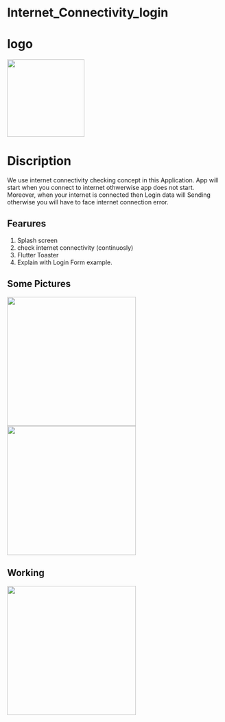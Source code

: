 
# Internet_Connectivity_login

# logo
<img src='https://user-images.githubusercontent.com/73393935/101490679-83861180-3984-11eb-9817-d2ed76feea67.png' width=180 />

# Discription 
We use internet connectivity checking concept in this Application. App will start when you connect to internet othwerwise app does not start. Moreover, when your internet is connected then Login data will Sending otherwise you will have to face internet connection error.

## Fearures
1. Splash screen
2. check internet connectivity (continuosly)
3. Flutter Toaster
4. Explain with Login Form example.

## Some Pictures
<img src='https://user-images.githubusercontent.com/73393935/101491968-2c813c00-3986-11eb-8bfe-a02ca6b655e4.jpeg' width=300 />    <img src='https://user-images.githubusercontent.com/73393935/101490514-46ba1a80-3984-11eb-9d24-2472e9bbb8fe.jpeg' width=300 />

## Working
<img src='' width=300 />
